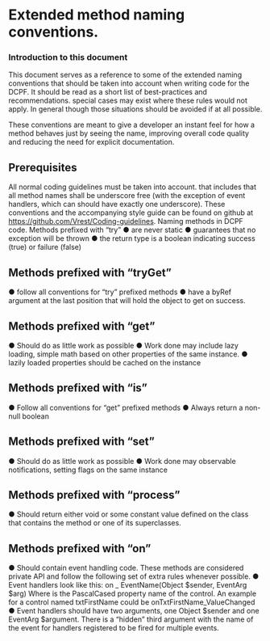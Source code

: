 # Extended method naming conventions.
### Introduction to this document
This document serves as a reference to some of the extended naming conventions that should be taken into account when writing code for the DCPF. It should be read as a short list of best-practices and recommendations. special cases may exist where these rules would not apply. In general though those situations should be avoided if at all possible.

These conventions are meant to give a developer an instant feel for how a method behaves just by seeing the name, improving overall code quality and reducing the need for explicit documentation.
## Prerequisites
All normal coding guidelines must be taken into account. that includes that all method names shall be underscore free (with the exception of event handlers, which can should have exactly one underscore). These conventions and the accompanying style guide can be found on github at https://github.com/Vrest/Coding-guidelines.
Naming methods in DCPF code.
Methods prefixed with “try” 
● are never static
●	guarantees that no exception will be thrown
●	the return type is a boolean indicating success (true) or failure (false)

## Methods prefixed with “tryGet”
●	follow all conventions for “try” prefixed methods
●	have a byRef argument at the last position that will hold the object to get on success.

## Methods prefixed with “get”
●	Should do as little work as possible
●	Work done may include lazy loading, simple math based on other properties of the same instance.
●	lazily loaded properties should be cached on the instance

## Methods prefixed with “is”
●	Follow all conventions for “get” prefixed methods
●	Always return a non-null boolean

## Methods prefixed with “set”
●	Should do as little work as possible
●	Work done may observable notifications, setting flags on the same instance

## Methods prefixed with “process” 
●	Should return either void or some constant value defined on the class that contains the method or one of its superclasses.

## Methods prefixed with “on”
●	Should contain event handling code. These methods are considered private API and follow the following set of extra rules whenever possible.
●	Event handlers look like this: on <Control> _ EventName(Object $sender, EventArg $arg) Where <Control> is the PascalCased property name of the control. An example for a control named txtFirstName could be  onTxtFirstName_ValueChanged 
●	Event handlers should have two arguments, one Object $sender and one EventArg $argument. There is a “hidden” third argument with the name of the event for handlers registered to be fired for multiple events.
